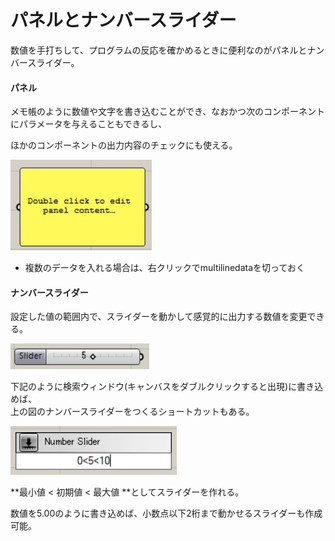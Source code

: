 # パネルとナンバースライダー

数値を手打ちして、プログラムの反応を確かめるときに便利なのがパネルとナンバースライダー。

#### パネル

メモ帳のように数値や文字を書き込むことができ、なおかつ次のコンポーネントにパラメータを与えることもできるし、

ほかのコンポーネントの出力内容のチェックにも使える。

![](/assets/panel.jpg)

* 複数のデータを入れる場合は、右クリックでmultilinedataを切っておく

#### ナンバースライダー

設定した値の範囲内で、スライダーを動かして感覚的に出力する数値を変更できる。

![](/assets/numslider_after.jpg)

下記のように検索ウィンドウ\(キャンバスをダブルクリックすると出現\)に書き込めば、  
上の図のナンバースライダーをつくるショートカットもある。

![](/assets/numslider_before.jpg)

**最小値 &lt; 初期値 &lt; 最大値 **としてスライダーを作れる。

数値を5.00のように書き込めば、小数点以下2桁まで動かせるスライダーも作成可能。

